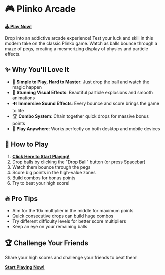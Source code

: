 # 🎮 Plinko Arcade

**[🕹️ Play Now!](https://avil-xd.github.io/Plinko/)**

Drop into an addictive arcade experience! Test your luck and skill in this modern take on the classic Plinko game. Watch as balls bounce through a maze of pegs, creating a mesmerizing display of physics and particle effects.

## ✨ Why You'll Love It

- 🎯 **Simple to Play, Hard to Master**: Just drop the ball and watch the magic happen
- 🌟 **Stunning Visual Effects**: Beautiful particle explosions and smooth animations
- 🔊 **Immersive Sound Effects**: Every bounce and score brings the game to life
- 🏆 **Combo System**: Chain together quick drops for massive bonus points
- 📱 **Play Anywhere**: Works perfectly on both desktop and mobile devices

## 🎯 How to Play

1. **[Click Here to Start Playing!](https://avil-xd.github.io/Plinko/)**
2. Drop balls by clicking the "Drop Ball" button (or press Spacebar)
3. Watch them bounce through the pegs
4. Score big points in the high-value zones
5. Build combos for bonus points
6. Try to beat your high score!

## 🔥 Pro Tips

- Aim for the 10x multiplier in the middle for maximum points
- Quick consecutive drops can build huge combos
- Try different difficulty levels for better score multipliers
- Keep an eye on your remaining balls

## 🏆 Challenge Your Friends

Share your high scores and challenge your friends to beat them! 

**[Start Playing Now!](https://avil-xd.github.io/Plinko/)**